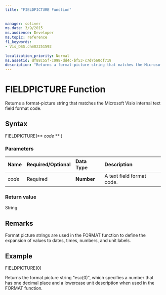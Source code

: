 ```yaml
---
title: "FIELDPICTURE Function"
 
 
manager: soliver
ms.date: 3/9/2015
ms.audience: Developer
ms.topic: reference
f1_keywords:
- Vis_DSS.chm82251592
 
localization_priority: Normal
ms.assetid: df88c55f-c098-dd4c-bf53-c7d7b60cf719
description: "Returns a format-picture string that matches the Microsoft Visio internal text field format code."
---
```


# FIELDPICTURE Function

Returns a format-picture string that matches the Microsoft Visio internal text field format code.
  
## Syntax

FIELDPICTURE(** *code* ** ) 
  
### Parameters

|**Name**|**Required/Optional**|**Data Type**|**Description**|
|:-----|:-----|:-----|:-----|
| _code_ <br/> |Required  <br/> |**Number** <br/> | A text field format code.  <br/> |
   
### Return value

String
  
## Remarks

Format picture strings are used in the FORMAT function to define the expansion of values to dates, times, numbers, and unit labels.
  
## Example

FIELDPICTURE(0) 
  
Returns the format picture string "esc(0)", which specifies a number that has one decimal place and a lowercase unit description when used in the FORMAT function. 
  

